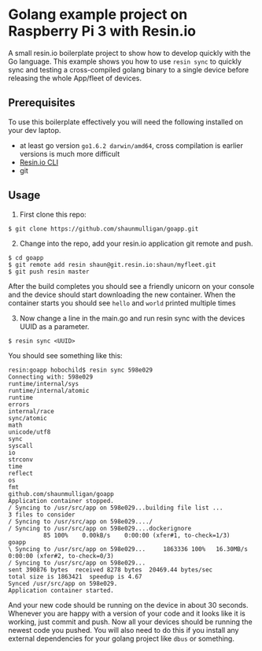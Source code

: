 # Golang example project on Raspberry Pi 3 with Resin.io

A small resin.io boilerplate project to show how to develop quickly with the Go language.
This example shows you how to use `resin sync` to quickly sync and testing a cross-compiled golang binary to a single device before releasing the whole App/fleet of devices.

## Prerequisites
To use this boilerplate effectively you will need the following installed on your dev laptop.
* at least go version `go1.6.2 darwin/amd64`, cross compilation is earlier versions is much more difficult
* [Resin.io CLI](http://docs.resin.io/tools/cli/)
* git

## Usage

1. First clone this repo:
```
$ git clone https://github.com/shaunmulligan/goapp.git
```
2. Change into the repo, add your resin.io application git remote and push.
```
$ cd goapp
$ git remote add resin shaun@git.resin.io:shaun/myfleet.git
$ git push resin master
```
After the build completes you should see a friendly unicorn on your console and the device should start downloading the new container. When the container starts you should see `hello` and `world` printed multiple times

3. Now change a line in the main.go and run resin sync with the devices UUID as a parameter.
```
$ resin sync <UUID>
```
You should see something like this:
```
resin:goapp hobochild$ resin sync 598e029
Connecting with: 598e029
runtime/internal/sys
runtime/internal/atomic
runtime
errors
internal/race
sync/atomic
math
unicode/utf8
sync
syscall
io
strconv
time
reflect
os
fmt
github.com/shaunmulligan/goapp
Application container stopped.
/ Syncing to /usr/src/app on 598e029...building file list ...
3 files to consider
/ Syncing to /usr/src/app on 598e029..../
/ Syncing to /usr/src/app on 598e029....dockerignore
          85 100%    0.00kB/s    0:00:00 (xfer#1, to-check=1/3)
goapp
\ Syncing to /usr/src/app on 598e029...     1863336 100%   16.30MB/s    0:00:00 (xfer#2, to-check=0/3)
/ Syncing to /usr/src/app on 598e029...
sent 390876 bytes  received 8278 bytes  20469.44 bytes/sec
total size is 1863421  speedup is 4.67
Synced /usr/src/app on 598e029.
Application container started.
```
And your new code should be running on the device in about 30 seconds. Whenever you are happy with a version of your code and it looks like it is working, just commit and push. Now all your devices should be running the newest code you pushed. You will also need to do this if you install any external dependencies for your golang project like `dbus` or something.
